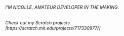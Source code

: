 <h6> I'M NICOLLE, AMATEUR DEVELOPER IN THE MAKING.

<h6> Check out my Scratch projects.
  [https://scratch.mit.edu/projects/717330977/]
